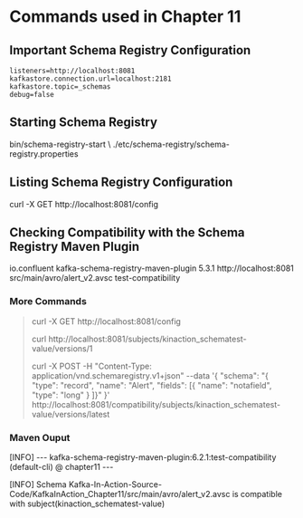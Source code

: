 # Commands used in Chapter 11

## Important Schema Registry Configuration

````
listeners=http://localhost:8081
kafkastore.connection.url=localhost:2181 
kafkastore.topic=_schemas 
debug=false
````

## Starting Schema Registry

bin/schema-registry-start \\ 
  ./etc/schema-registry/schema-registry.properties
  
## Listing Schema Registry Configuration

curl -X GET http://localhost:8081/config
  
## Checking Compatibility with the Schema Registry Maven Plugin

<plugin>
    <groupId>io.confluent</groupId>
    <artifactId>kafka-schema-registry-maven-plugin</artifactId> 
    <version>5.3.1</version>
    <configuration>
        <schemaRegistryUrls>
            <param>http://localhost:8081</param> 
        </schemaRegistryUrls>
        <subjects> 
            <kinaction_schematest-value>
              src/main/avro/alert_v2.avsc
            </kinaction_schematest-value>
        </subjects>
    </configuration>
    <goals>
        <goal>test-compatibility</goal> 
    </goals>
</plugin>

### More Commands

> curl -X GET http://localhost:8081/config
> 
> curl http://localhost:8081/subjects/kinaction_schematest-value/versions/1
> 
> curl -X POST -H "Content-Type: application/vnd.schemaregistry.v1+json" --data '{ "schema": "{ \"type\": \"record\", \"name\": \"Alert\", \"fields\": [{ \"name\": \"notafield\", \"type\": \"long\" } ]}" }' http://localhost:8081/compatibility/subjects/kinaction_schematest-value/versions/latest


### Maven Ouput

[INFO] --- kafka-schema-registry-maven-plugin:6.2.1:test-compatibility (default-cli) @ chapter11 ---

[INFO] Schema Kafka-In-Action-Source-Code/KafkaInAction_Chapter11/src/main/avro/alert_v2.avsc is compatible with subject(kinaction_schematest-value)
